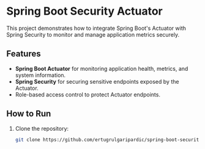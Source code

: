 # Spring Boot Security Actuator

This project demonstrates how to integrate Spring Boot's Actuator with Spring Security to monitor and manage application metrics securely.

## Features

- **Spring Boot Actuator** for monitoring application health, metrics, and system information.
- **Spring Security** for securing sensitive endpoints exposed by the Actuator.
- Role-based access control to protect Actuator endpoints.

## How to Run

1. Clone the repository:
   ```bash
   git clone https://github.com/ertugrulgaripardic/spring-boot-security-actuator.git
